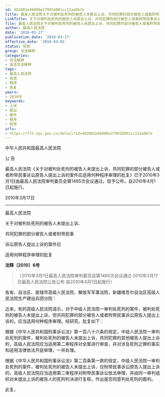 ```yaml
---
id: 402881e46000e279016001cc12aa0b7e
title: 最高人民法院关于对被判处死刑的被告人未提出上诉、共同犯罪的部分被告人或者附带民事诉讼原告人提出上诉的案件应适用何种程序审理的批复
LinkTitle: 关于对被判处死刑的被告人未提出上诉、共同犯罪的部分被告人或者附带民事诉讼原告人提出上诉的案件应适用何种程序审理的批复
file: 最高人民法院关于对被判处死刑的被告人未提出上诉、共同犯罪的部分被告人或者附带民事诉讼原告人提出上诉的案件应适用何种程序审理的批复_20100_402881e46000e279016001cc12aa0b7e.docx
author: 最高人民法院
date: '2010-03-17'
publication_date: '2010-03-17'
effective_date: '2010-04-01'
status: 有效
group: 司法解释
categories:
- 司法解释
- 高法司法解释
tags:
- 最高人民法院
- 有效
- 程序
- 批复
years:
- 2010年
keywords:
- 上诉
- 提出
- 案件
- 程序
- 附带
urls:
- https://flk.npc.gov.cn/detail?id=402881e46000e279016001cc12aa0b7e
---
```


中华人民共和国最高人民法院

公 告

最高人民法院《关于对被判处死刑的被告人未提出上诉、共同犯罪的部分被告人或者附带民事诉讼原告人提出上诉的案件应适用何种程序审理的批复》已于2010年3月1日由最高人民法院审判委员会第1485次会议通过。现予公布，自2010年4月1日起施行。

2010年3月17日

---

最高人民法院

关于对被判处死刑的被告人未提出上诉、

共同犯罪的部分被告人或者附带民事

诉讼原告人提出上诉的案件应

适用何种程序审理的批复

**法释〔2010〕6号**

> （2010年3月1日最高人民法院审判委员会第1485次会议通过 2010年3月17日最高人民法院公告公布 自2010年4月1日起施行）

各省、自治区、直辖市高级人民法院，解放军军事法院，新疆维吾尔自治区高级人民法院生产建设兵团分院：

近来，有的高级人民法院请示，对于中级人民法院一审判处死刑的案件，被判处死刑的被告人未提出上诉，但共同犯罪的部分被告人或者附带民事诉讼原告人提出上诉的，应当适用何种程序审理。经研究，批复如下：

根据《中华人民共和国刑事诉讼法》第一百八十六条的规定，中级人民法院一审判处死刑的案件，被判处死刑的被告人未提出上诉，共同犯罪的其他被告人提出上诉的，高级人民法院应当适用第二审程序对全案进行审查，并对涉及死刑之罪的事实和适用法律依法开庭审理，一并处理。

根据《中华人民共和国刑事诉讼法》第二百条第一款的规定，中级人民法院一审判处死刑的案件，被判处死刑的被告人未提出上诉，仅附带民事诉讼原告人提出上诉的，高级人民法院应当适用第二审程序对附带民事诉讼依法审理，并由同一审判组织对未提出上诉的被告人的死刑判决进行复核，作出是否同意判处死刑的裁判。

此复。
